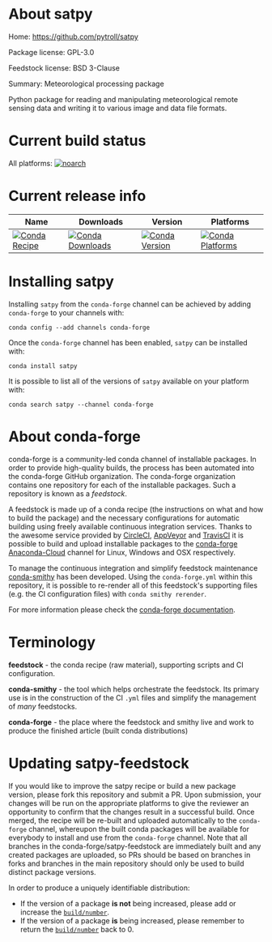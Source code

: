 About satpy
===========

Home: https://github.com/pytroll/satpy

Package license: GPL-3.0

Feedstock license: BSD 3-Clause

Summary: Meteorological processing package

Python package for reading and manipulating meteorological remote
sensing data and writing it to various image and data file formats.


Current build status
====================

All platforms:
[![noarch](https://img.shields.io/circleci/project/github/conda-forge/satpy-feedstock/master.svg?label=noarch)](https://circleci.com/gh/conda-forge/satpy-feedstock)

Current release info
====================

| Name | Downloads | Version | Platforms |
| --- | --- | --- | --- |
| [![Conda Recipe](https://img.shields.io/badge/recipe-satpy-green.svg)](https://anaconda.org/conda-forge/satpy) | [![Conda Downloads](https://img.shields.io/conda/dn/conda-forge/satpy.svg)](https://anaconda.org/conda-forge/satpy) | [![Conda Version](https://img.shields.io/conda/vn/conda-forge/satpy.svg)](https://anaconda.org/conda-forge/satpy) | [![Conda Platforms](https://img.shields.io/conda/pn/conda-forge/satpy.svg)](https://anaconda.org/conda-forge/satpy) |

Installing satpy
================

Installing `satpy` from the `conda-forge` channel can be achieved by adding `conda-forge` to your channels with:

```
conda config --add channels conda-forge
```

Once the `conda-forge` channel has been enabled, `satpy` can be installed with:

```
conda install satpy
```

It is possible to list all of the versions of `satpy` available on your platform with:

```
conda search satpy --channel conda-forge
```


About conda-forge
=================

conda-forge is a community-led conda channel of installable packages.
In order to provide high-quality builds, the process has been automated into the
conda-forge GitHub organization. The conda-forge organization contains one repository
for each of the installable packages. Such a repository is known as a *feedstock*.

A feedstock is made up of a conda recipe (the instructions on what and how to build
the package) and the necessary configurations for automatic building using freely
available continuous integration services. Thanks to the awesome service provided by
[CircleCI](https://circleci.com/), [AppVeyor](https://www.appveyor.com/)
and [TravisCI](https://travis-ci.org/) it is possible to build and upload installable
packages to the [conda-forge](https://anaconda.org/conda-forge)
[Anaconda-Cloud](https://anaconda.org/) channel for Linux, Windows and OSX respectively.

To manage the continuous integration and simplify feedstock maintenance
[conda-smithy](https://github.com/conda-forge/conda-smithy) has been developed.
Using the ``conda-forge.yml`` within this repository, it is possible to re-render all of
this feedstock's supporting files (e.g. the CI configuration files) with ``conda smithy rerender``.

For more information please check the [conda-forge documentation](https://conda-forge.org/docs/).

Terminology
===========

**feedstock** - the conda recipe (raw material), supporting scripts and CI configuration.

**conda-smithy** - the tool which helps orchestrate the feedstock.
                   Its primary use is in the construction of the CI ``.yml`` files
                   and simplify the management of *many* feedstocks.

**conda-forge** - the place where the feedstock and smithy live and work to
                  produce the finished article (built conda distributions)


Updating satpy-feedstock
========================

If you would like to improve the satpy recipe or build a new
package version, please fork this repository and submit a PR. Upon submission,
your changes will be run on the appropriate platforms to give the reviewer an
opportunity to confirm that the changes result in a successful build. Once
merged, the recipe will be re-built and uploaded automatically to the
`conda-forge` channel, whereupon the built conda packages will be available for
everybody to install and use from the `conda-forge` channel.
Note that all branches in the conda-forge/satpy-feedstock are
immediately built and any created packages are uploaded, so PRs should be based
on branches in forks and branches in the main repository should only be used to
build distinct package versions.

In order to produce a uniquely identifiable distribution:
 * If the version of a package **is not** being increased, please add or increase
   the [``build/number``](https://conda.io/docs/user-guide/tasks/build-packages/define-metadata.html#build-number-and-string).
 * If the version of a package **is** being increased, please remember to return
   the [``build/number``](https://conda.io/docs/user-guide/tasks/build-packages/define-metadata.html#build-number-and-string)
   back to 0.
